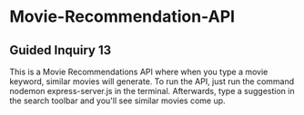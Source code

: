 # Movie-Recommendation-API

## Guided Inquiry 13

This is a Movie Recommendations API where when you type a movie keyword, similar movies will generate. To run the API, just run the command nodemon express-server.js in the terminal. Afterwards, type a suggestion in the search toolbar and you'll see similar movies come up.
